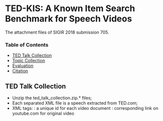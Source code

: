 # TED-KIS: A Known Item Search Benchmark for Speech Videos
The attachment files of SIGIR 2018 submission 705.  


### Table of Contents
- <a href='#ted_talk_collection'>TED Talk Collection</a>
- <a href='#topic_collection'>Topic Collection</a>
- <a href='#evaluation'>Evaluation</a>
- <a href='#citation'>Citation</a>

## TED Talk Collection
- Unzip the ted_talk_collection.zip.* files;
- Each separated XML file is a speech extracted from TED.com;
- XML tags:   <id>: a unique id for each video document
              <url>: corresponding link on youtube.com for original video
              <title>: speech video title
              <speaker>: person who gived the speech
              <view_count>: how many users have watched this video
              <publish_date>: the time when the video was uploaded
              <ted_event>: the channels on youtube.com
              <category>: the categories of content on TED.com
              <description>: the original introduction of video privided when uploaded
              <transcript>: the automatic subtitles.

## Topic Collection
- Open requested_topics.xml;
- XML tags:   <url>: the original link to fetch the request, null stands for manually labeled topics;
              <type>: direct (video title directly provided), definite (time/speaker or other definite clues provided, short), detailed (several detailed content provided, long descriptions), list (requiring videos which have certain characteristics)
              <title>: requested topic title
              <topic_creator>：the user name, or "volunteer"
              <publish_date>: the time of posting request
              <description>: detailed descriptions of request
              <answer>: the link to ground truth video.

## Evaluation
- Download TREC evalution tool from http://trec.nist.gov/trec_eval/trec_eval_latest.tar.gz;
- Generate standard TREC search result file
    Format:   #query_id  Q0 #document_id rank predicted_relevance_score system_name;
- Use the ground truth file
    Format:   #query_id 0 #ground_truth_answer relevance_score;
- Compile the tool through command
···
  make
···

- Run the evaluation:
    
